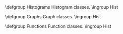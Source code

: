\defgroup Histograms Histogram classes.
\ingroup Hist

\defgroup Graphs Graph classes.
\ingroup Hist

\defgroup Functions Function classes.
\ingroup Hist
